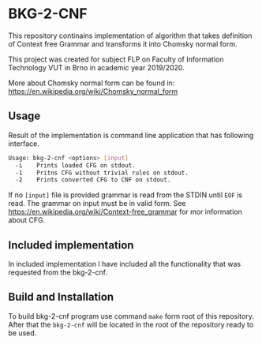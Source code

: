 # BKG-2-CNF

This repository continains implementation of algorithm that takes definition of Context 
free Grammar and transforms it into Chomsky normal form.

This project was created for subject FLP on Faculty of Information Technology VUT in Brno
in academic year 2019/2020.

More about Chomsky normal form can be found in: https://en.wikipedia.org/wiki/Chomsky_normal_form

## Usage

Result of the implementation is command line application that has following interface.

```bash
Usage: bkg-2-cnf <options> [input]
  -i    Prints loaded CFG on stdout.
  -1    Pritns CFG without trivial rules on stdout.
  -2    Prints converted CFG to CNF on stdout.
```

If no `[input]` file is provided grammar is read from the STDIN until `EOF` is read.
The grammar on input must be in valid form. See https://en.wikipedia.org/wiki/Context-free_grammar
for mor information about CFG.

## Included implementation

In included implementation I have included all the functionality that was
requested from the bkg-2-cnf.

## Build and Installation

To build bkg-2-cnf program use command `make` form root of this repository.
After that the `bkg-2-cnf` will be located in the root of the repository ready
to be used.
